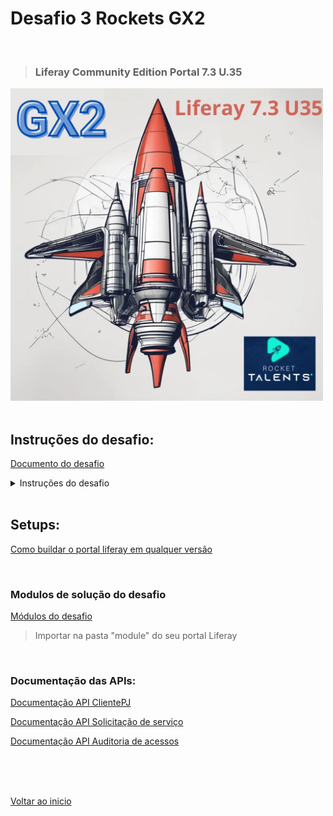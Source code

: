 
# Desafio 3 Rockets GX2

<br>

>### Liferay Community Edition Portal 7.3 U.35

<img src="/Conteudo_rockets/Desafio3/arq/Img/1.png" alt="" width="500">

<br>
<br>

## Instruções do desafio:

[Documento do desafio](/Conteudo_rockets/Desafio3/arq/PDF/Desafio%20Técnico%20de%20Backend%20III%20.pdf) <br>


<details>
  <summary>Instruções do desafio</summary>

  # **Desafio Técnico 1: Implementação de Backend para Gerenciamento de Solicitações de Serviço**

  ### **Contexto:**

  A **Unimed** deseja implementar um sistema para gerenciar as solicitações de serviços feitas por seus clientes corporativos (pessoas jurídicas). Cada cliente pode fazer múltiplas solicitações e acompanhar o status delas. O objetivo é criar um backend que atenda às seguintes necessidades:

  ### **Requisitos Funcionais:**

  1. **Cadastro de Clientes Corporativos**:
      - O sistema deve permitir o cadastro de clientes com informações como: Razão Social, CNPJ.
  2. **Registro de Solicitações**:
      - Um cliente deve poder registrar solicitações de serviços. Cada solicitação deve conter os seguintes dados:
          - Código Unimed (identificador da unidade que está atendendo)
          - Descrição do serviço solicitado
          - Data da solicitação
          - Status da solicitação (pendente, em andamento, concluída)
          - Prioridade (baixa, média, alta)
  3. **Consulta de Solicitações**:
      - Os clientes devem poder consultar as suas solicitações de serviço, com filtros por status e data de criação.
      - A consulta deve retornar uma lista paginada de solicitações, mostrando os dados essenciais (código, descrição, data, status).
  4. **Atualização de Status**:
      - O sistema deve permitir que o status de uma solicitação seja atualizado (p.ex. de "pendente" para "concluída").
  5. **Auditoria**:
      - Todas as operações (criação, atualização) devem ser auditadas, armazenando a data e quem realizou a ação (cliente ou sistema interno).

</details>

<br>

## Setups:

[Como buildar o portal liferay em qualquer versão](/Conteudo_rockets/Desafio2/arq/Markdown/Como%20buildar%20o%20portal%20Liferay%20em%20qualquer%20versao.md) <br>

<br>

### Modulos de solução do desafio

[Módulos do desafio](/Conteudo_rockets/Desafio3/modules/)

>Importar na pasta "module" do seu portal Liferay

<br>

### Documentação das APIs:


[Documentação API ClientePJ](/Conteudo_rockets/Desafio3/arq/Markdown/Documentação%20API%20ClientePJ.md) <br>

[Documentação API Solicitação de serviço](/Conteudo_rockets/Desafio3/arq/Markdown/Documentação%20API%20SolicitacaoServico.md) <br>

[Documentação API Auditoria de acessos](/Conteudo_rockets/Desafio3/arq/Markdown/Documentação%20API%20Auditoria.md)<br>

<br>
<br>
<br>

[Voltar ao inicio](/README.md)